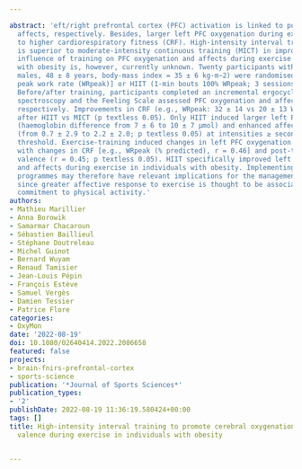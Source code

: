 ---
abstract: 'eft/right prefrontal cortex (PFC) activation is linked to positive/negative
  affects, respectively. Besides, larger left PFC oxygenation during exercise relates
  to higher cardiorespiratory fitness (CRF). High-intensity interval training (HIIT)
  is superior to moderate-intensity continuous training (MICT) in improving CRF. The
  influence of training on PFC oxygenation and affects during exercise in individuals
  with obesity is, however, currently unknown. Twenty participants with obesity (14
  males, 48 ± 8 years, body-mass index = 35 ± 6 kg·m−2) were randomised to MICT [50%
  peak work rate (WRpeak)] or HIIT (1-min bouts 100% WRpeak; 3 sessions/week, 8 weeks).
  Before/after training, participants completed an incremental ergocycle test. Near-infrared
  spectroscopy and the Feeling Scale assessed PFC oxygenation and affects during exercise,
  respectively. Improvements in CRF (e.g., WRpeak: 32 ± 14 vs 20 ± 13 W) were greater
  after HIIT vs MICT (p textless 0.05). Only HIIT induced larger left PFC oxygenation
  (haemoglobin difference from 7 ± 6 to 10 ± 7 μmol) and enhanced affective valence
  (from 0.7 ± 2.9 to 2.2 ± 2.0; p textless 0.05) at intensities ≥ second ventilatory
  threshold. Exercise-training induced changes in left PFC oxygenation correlated
  with changes in CRF [e.g., WRpeak (% predicted), r = 0.46] and post-training affective
  valence (r = 0.45; p textless 0.05). HIIT specifically improved left PFC oxygenation
  and affects during exercise in individuals with obesity. Implementing HIIT in exercise
  programmes may therefore have relevant implications for the management of obesity,
  since greater affective response to exercise is thought to be associated with future
  commitment to physical activity.'
authors:
- Mathieu Marillier
- Anna Borowik
- Samarmar Chacaroun
- Sébastien Baillieul
- Stéphane Doutreleau
- Michel Guinot
- Bernard Wuyam
- Renaud Tamisier
- Jean-Louis Pépin
- François Estève
- Samuel Vergès
- Damien Tessier
- Patrice Flore
categories:
- OxyMon
date: '2022-08-19'
doi: 10.1080/02640414.2022.2086658
featured: false
projects:
- brain-fnirs-prefrontal-cortex
- sports-science
publication: '*Journal of Sports Sciences*'
publication_types:
- '2'
publishDate: 2022-08-19 11:36:19.580424+00:00
tags: []
title: High-intensity interval training to promote cerebral oxygenation and affective
  valence during exercise in individuals with obesity

---
